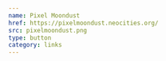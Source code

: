 ```yaml
---
name: Pixel Moondust
href: https://pixelmoondust.neocities.org/
src: pixelmoondust.png
type: button
category: links
---
```

